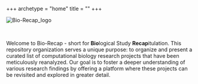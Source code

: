 +++
archetype = "home"
title = ""
+++

![Bio-Recap_logo](/directory/images/bio-recap_logo.jpg?width=30vw&classes=shadow)

&nbsp;

Welcome to Bio-Recap - short for **Bio**logical Study **Recap**itulation. This repository organization serves a unique purpose: to organize and present a curated list of computational biology research projects that have been meticulously reanalyzed. Our goal is to foster a deeper understanding of various research findings by offering a platform where these projects can be revisited and explored in greater detail.
